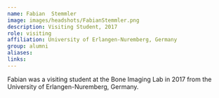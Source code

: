 ```yaml
---
name: Fabian  Stemmler
image: images/headshots/FabianStemmler.png
description: Visiting Student, 2017
role: visiting
affiliation: University of Erlangen-Nuremberg, Germany
group: alumni
aliases: 
links:
---
```


Fabian was a visiting student at the Bone Imaging Lab in 2017 from the University of Erlangen-Nuremberg, Germany.
